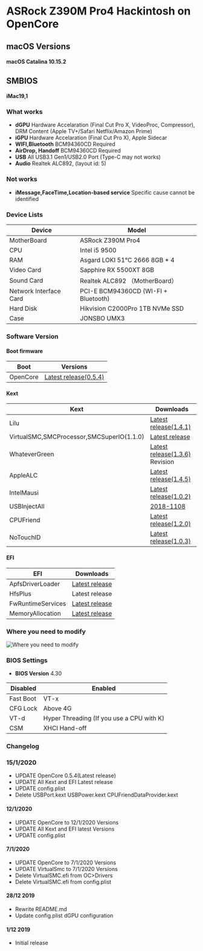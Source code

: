 # ASRock Z390M Pro4 Hackintosh on OpenCore

## macOS Versions
#### macOS Catalina 10.15.2

## SMBIOS
#### iMac19,1

### What works
- **dGPU** Hardware Accelaration (Final Cut Pro X, VideoProc, Compressor), DRM Content (Apple TV+/Safari Netflix/Amazon Prime)
- **iGPU** Hardware Accelaration (Final Cut Pro X), Apple Sidecar
- **WIFI,Bluetooth** BCM94360CD Required
- **AirDrop, Handoff** BCM94360CD Required
- **USB** All USB3.1 Gen1/USB2.0 Port (Type-C may not works)
- **Audio** Realtek ALC892, (layout id: 5)

### Not works
- **iMessage,FaceTime,Location-based service** Specific cause cannot be identified

### Device Lists
| Device | Model |
|----|----|
| MotherBoard | ASRock Z390M Pro4 |
| CPU | Intel i5 9500 |
| RAM | Asgard LOKI 51℃ 2666 8GB * 4|
| Video Card | Sapphire RX 5500XT 8GB|
| Sound Card | Realtek ALC892 （MotherBoard）|
| Network Interface Card | PCI-E BCM94360CD (WI-FI + Bluetooth) |
| Hard Disk | Hikvision C2000Pro 1TB NVMe SSD |
| Case | JONSBO UMX3 |

### Software Version
#### Boot firmware
| Boot  | Versions |
|----|----|
| OpenCore | [Latest release(0.5.4)](https://github.com/acidanthera/OpenCorePkg) |

#### Kext
| Kext | Downloads |
|----|----|
| Lilu | [Latest release(1.4.1)](https://github.com/acidanthera/Lilu) |
| VirtualSMC,SMCProcessor,SMCSuperIO(1.1.0)| [Latest release](https://github.com/acidanthera/VirtualSMC) |
| WhateverGreen | [Latest release(1.3.6)](https://github.com/bugprogrammer/WhateverGreen) Revision |
| AppleALC | [Latest release(1.4.5)](https://github.com/acidanthera/AppleALC) |
| IntelMausi | [Latest release(1.0.2)](https://github.com/acidanthera/IntelMausi) |
| USBInjectAll | [2018-1108](https://bitbucket.org/RehabMan/os-x-usb-inject-all/downloads/?tab=downloads) |
| CPUFriend | [Latest release(1.2.0)](https://github.com/acidanthera/CPUFriend) |
| NoTouchID | [Latest release(1.0.3)](https://github.com/al3xtjames/NoTouchID) |

#### EFI
| EFI | Downloads |
|----|----|
| ApfsDriverLoader | [Latest release](https://github.com/acidanthera/AppleSupportPkg) |
| HfsPlus | Latest release |
| FwRuntimeServices | [Latest release](https://github.com/acidanthera/AppleSupportPkg) |
| MemoryAllocation | [Latest release](https://github.com/williambj1/OpenCore-Factory/releases/tag/OpenCore-UEFI-Drivers) |


### Where you need to modify
![Where you need to modify](https://github.com/SeonMe/ASRock-Hackintosh-OC/raw/master/Images/config_edit.png)

### BIOS Settings
- **BIOS Version** 4.30

| Disabled | Enabled |
|----|----|
| Fast Boot | VT-x |
| CFG Lock | Above 4G |
| VT-d | Hyper Threading (If you use a CPU with K) |
| CSM | XHCI Hand-off |

### Changelog

### 15/1/2020
* UPDATE OpenCore 0.5.4(Latest release)
* UPDATE All Kext and EFI Latest release
* UPDATE config.plist
* Delete USBPort.kext USBPower.kext CPUFriendDataProvider.kext

#### 12/1/2020
* UPDATE OpenCore to 12/1/2020 Versions
* UPDATE All Kext and EFI latest Versions
* UPDATE config.plist

#### 7/1/2020
* UPDATE OpenCore to 7/1/2020 Versions
* UPDATE VirtualSmc to 7/1/2020 Versions
* Delete VirtualSMC.efi from OC>Drivers
* Delete VirtualSMC.efi from config.plist

#### 28/12 2019
* Rewrite README.md
* Update config.plist dGPU configuration

#### 1/12 2019
* Initial release
